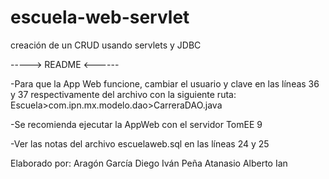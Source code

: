# escuela-web-servlet
creación de un CRUD usando servlets y JDBC

-----> README <------

-Para que la App Web funcione, cambiar el usuario y clave en las líneas 36 y 37 respectivamente del archivo
con la siguiente ruta:
Escuela>com.ipn.mx.modelo.dao>CarreraDAO.java 


-Se recomienda ejecutar la AppWeb con el servidor TomEE 9

-Ver las notas del archivo escuelaweb.sql en las líneas 24 y 25 

Elaborado por:
Aragón García Diego Iván
Peña Atanasio Alberto
Ian
